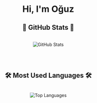 <h1 align="center">Hi, I'm Oğuz</h1>

<div align="center">
  <h2>🚀 GitHub Stats 🚀</h2>
  <br>

  <img src="https://github-readme-stats.vercel.app/api?username=odd509&show_icons=true&theme=dark" alt="GitHub Stats" />

  <br><br>

  <h2>🛠️ Most Used Languages 🛠️</h2>
  <br>

  <img src="https://github-readme-stats.vercel.app/api/top-langs/?username=odd509&exclude_repo=run-n-build,bigger-fish-game,PuraGameJam-Nomads,musik-kraft,Tower-Climb&langs_count=6&theme=dark&layout=compact&line_height=24" alt="Top Languages" />
</div>
